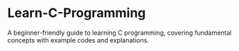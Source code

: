 # Learn-C-Programming
A beginner-friendly guide to learning C programming, covering fundamental concepts with example codes and explanations.

